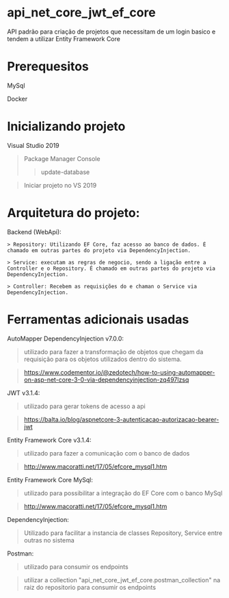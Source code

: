# api_net_core_jwt_ef_core

API padrão para criação de projetos que necessitam de um login basico e tendem a utilizar Entity Framework Core

# Prerequesitos
  MySql
  
  Docker

# Inicializando projeto

Visual Studio 2019

> Package Manager Console  
>> update-database

> Iniciar projeto no VS 2019

# Arquitetura do projeto:

Backend (WebApi):
	
	> Repository: Utilizando EF Core, faz acesso ao banco de dados. É chamado em outras partes do projeto via DependencyInjection.
	
	> Service: executam as regras de negocio, sendo a ligação entre a Controller e o Repository. É chamado em outras partes do projeto via DependencyInjection.
	
	> Controller: Recebem as requisições do e chaman o Service via DependencyInjection.
  
	
# Ferramentas adicionais usadas

AutoMapper DependencyInjection v7.0.0: 
  > utilizado para fazer a transformação de objetos que chegam da requisição para os objetos utilizados dentro do sistema.
  
  > https://www.codementor.io/@zedotech/how-to-using-automapper-on-asp-net-core-3-0-via-dependencyinjection-zq497lzsq


JWT v3.1.4:
  > utilizado para gerar tokens de acesso a api
  
  > https://balta.io/blog/aspnetcore-3-autenticacao-autorizacao-bearer-jwt
  

Entity Framework Core v3.1.4:
  > utilizado para fazer a comunicação com o banco de dados
  
  > http://www.macoratti.net/17/05/efcore_mysql1.htm


Entity Framework Core MySql:
  > utilizado para possibilitar a integração do EF Core com o banco MySql
  
  > http://www.macoratti.net/17/05/efcore_mysql1.htm
  

DependencyInjection:
  > Utilizado para facilitar a instancia de classes Repository, Service entre outras no sistema


Postman:
  > utilizado para consumir os endpoints
  
  > utilizar a collection "api_net_core_jwt_ef_core.postman_collection" na raiz do repositorio para consumir os endpoints
